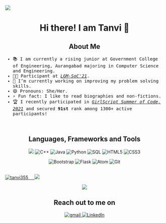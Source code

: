 <img src="https://imgur.com/izvKR4R.png">


<h1 align="center">Hi there! I am Tanvi 👋 </h1>

<h2 align="center"> About Me </h2>
<samp>
  
- 📚 I am currently a rising junior at Government College of Engineering, Aurangabad majoring in Computer Science and Engineering.   
- 👩‍💻 Participant at [_LGM-SoC'21_](https://lgmsoc.co/).
- 🔭 I’m currently working on improving my problem solving skills.
- 😄 Pronouns: She/Her.
- ⚡ Fun fact: I like to read biographies and non-fictions.
- 🏆 I recently participated in [_GirlScript Summer of Code, 2021_](https://gssoc.girlscript.tech/index.html#about) and secured **91st** rank among 1300+ active participants!


</samp>

<p align="center">
  

<br>

<h2 align="center"> Languages, Frameworks and Tools </h2>
<p align="center"> 
  <img src="https://img.shields.io/badge/c-%2300599C.svg?style=for-the-badge&logo=c&logoColor=white" />
  <img alt="C++" src="https://img.shields.io/badge/c++-%2300599C.svg?&style=for-the-badge&logo=c%2B%2B&ogoColor=white" />
  <img alt="Java" src="https://img.shields.io/badge/java-%23ED8B00.svg?&style=for-the-badge&logo=java&logoColor=white" />
  <img alt="Python" src="https://img.shields.io/badge/python-%2300599C.svg?&style=for-the-badge&logo=python&logoColor=white" />
  <img alt="SQL" src="https://img.shields.io/badge/sql-%2300599C.svg?&style=for-the-badge&logo=SQL%2B%2B&ogoColor=white" />
  <img alt="HTML5" src="https://img.shields.io/badge/html5-%23E34F26.svg?style=for-the-badge&logo=html5&logoColor=white" />
  <img alt="CSS3" src="https://img.shields.io/badge/css3-%231572B6.svg?style=for-the-badge&logo=css3&logoColor=white" />
</p>

<p align="center">
  <img alt="Bootstrap" src="https://img.shields.io/badge/bootstrap-%23563D7C.svg?style=for-the-badge&logo=bootstrap&logoColor=white" />
  <img alt="Flask" src="https://img.shields.io/badge/flask-%23000.svg?style=for-the-badge&logo=flask&logoColor=white" />
  <img alt="Atom" src="https://img.shields.io/badge/Atom-%2366595C.svg?style=for-the-badge&logo=atom&logoColor=white" />
  <img alt="Git" src="https://img.shields.io/badge/git-%23F05033.svg?style=for-the-badge&logo=git&logoColor=white" />
</p>

<br>
  

<a href="https://github.com/anuraghazra/github-readme-stats">
  <img src="https://github-readme-stats.vercel.app/api?username=tanvi355&layout=compact&hide=html&theme=blueberry" alt="tanvi355" />
  &nbsp; &nbsp;
  <img src="https://github-readme-stats.vercel.app/api/top-langs/?username=tanvi355&layout=compact&theme=blueberry" />
</a>

  
<p align="center">
  <img src="https://activity-graph.herokuapp.com/graph?username=tanvi355&theme=react-dark"/>
</p>

<h2 align="center"> Reach out to me on </h2>
<p align="center">
  <a href="mailto: tanvibugdani@gmail.com"><img alt="gmail" src="https://img.shields.io/badge/Gmail-D14836?style=for-the-badge&logo=gmail&logoColor=white" />
  <a target="_blank" href="www.linkedin.com/in/tanvi-bugdani"><img alt="LinkedIn" src="https://img.shields.io/badge/linkedin-%230077B5.svg?style=for-the-badge&logo=linkedin&logoColor=white" />
</p>

